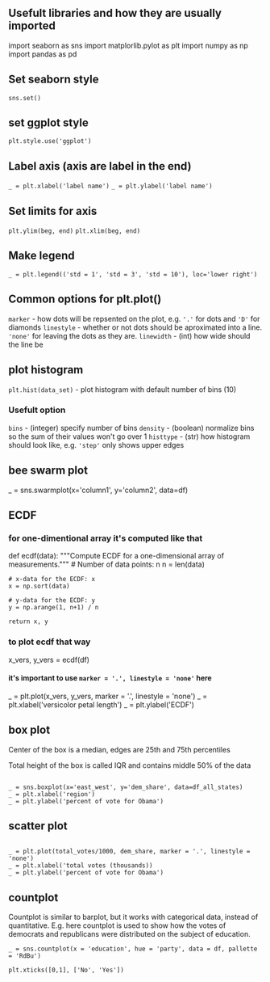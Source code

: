 ## Usefult libraries and how they are usually imported
import seaborn as sns
import matplorlib.pylot as plt
import numpy as np
import pandas as pd

## Set seaborn style
`sns.set()`

## set ggplot style
`plt.style.use('ggplot')`

## Label axis (axis are label in the end)
`_ = plt.xlabel('label name')`
`_ = plt.ylabel('label name')`

## Set limits for axis
`plt.ylim(beg, end)`
`plt.xlim(beg, end)`

## Make legend
`_ = plt.legend(('std = 1', 'std = 3', 'std = 10'), loc='lower right')`

## Common options for plt.plot()
`marker` - how dots will be repsented on the plot, e.g. `'.'` for dots and `'D'` for diamonds
`linestyle` - whether or not dots should be aproximated into a line. `'none'` for leaving the dots as they are.
`linewidth` - (int) how wide should the line be

## plot histogram
`plt.hist(data_set)` - plot histogram with default number of bins (10)

### Usefult option
`bins` - (integer) specify number of bins
`density` - (boolean) normalize bins so the sum of their values won't go over 1
`histtype` - (str) how histogram should look like, e.g. `'step'` only shows upper edges

## bee swarm plot
_ = sns.swarmplot(x='column1', y='column2', data=df)

## ECDF
### for one-dimentional array it's computed like that
def ecdf(data):
    """Compute ECDF for a one-dimensional array of measurements."""
    # Number of data points: n
    n = len(data)

    # x-data for the ECDF: x
    x = np.sort(data)

    # y-data for the ECDF: y
    y = np.arange(1, n+1) / n

    return x, y

### to plot ecdf that way
x_vers, y_vers = ecdf(df)

#### it's important to use `marker = '.', linestyle = 'none'` here
_ = plt.plot(x_vers, y_vers, marker = '.', linestyle = 'none')
_ = plt.xlabel('versicolor petal length')
_ = plt.ylabel('ECDF')

## box plot
Center of the box is a median, edges are 25th and 75th percentiles

Total height of the box is called IQR and contains middle 50% of the data

```

_ = sns.boxplot(x='east_west', y='dem_share', data=df_all_states)
_ = plt.xlabel('region')
_ = plt.ylabel('percent of vote for Obama')

```

## scatter plot

```

_ = plt.plot(total_votes/1000, dem_share, marker = '.', linestyle = 'none')
_ = plt.xlabel('total votes (thousands))
_ = plt.ylabel('percent of vote for Obama')

```

## countplot

Countplot is similar to barplot, but it works with categorical data, instead of quantitative. E.g. here countplot is used to show how the votes of democrats and republicans were distributed on the subject of education.

`_ = sns.countplot(x = 'education', hue = 'party', data = df, pallette = 'RdBu')`

`plt.xticks([0,1], ['No', 'Yes'])`